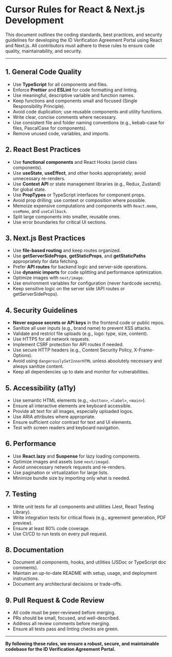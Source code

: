 # Cursor Rules for React & Next.js Development

This document outlines the coding standards, best practices, and security guidelines for developing the ID Verification Agreement Portal using React and Next.js. All contributors must adhere to these rules to ensure code quality, maintainability, and security.

---

## 1. General Code Quality
- Use **TypeScript** for all components and files.
- Enforce **Prettier** and **ESLint** for code formatting and linting.
- Use meaningful, descriptive variable and function names.
- Keep functions and components small and focused (Single Responsibility Principle).
- Avoid code duplication; use reusable components and utility functions.
- Write clear, concise comments where necessary.
- Use consistent file and folder naming conventions (e.g., kebab-case for files, PascalCase for components).
- Remove unused code, variables, and imports.

## 2. React Best Practices
- Use **functional components** and React Hooks (avoid class components).
- Use **useState**, **useEffect**, and other hooks appropriately; avoid unnecessary re-renders.
- Use **Context API** or state management libraries (e.g., Redux, Zustand) for global state.
- Use **PropTypes** or TypeScript interfaces for component props.
- Avoid prop drilling; use context or composition where possible.
- Memoize expensive computations and components with `React.memo`, `useMemo`, and `useCallback`.
- Split large components into smaller, reusable ones.
- Use error boundaries for critical UI sections.

## 3. Next.js Best Practices
- Use **file-based routing** and keep routes organized.
- Use **getServerSideProps**, **getStaticProps**, and **getStaticPaths** appropriately for data fetching.
- Prefer **API routes** for backend logic and server-side operations.
- Use **dynamic imports** for code splitting and performance optimization.
- Optimize images with `next/image`.
- Use environment variables for configuration (never hardcode secrets).
- Keep sensitive logic on the server side (API routes or getServerSideProps).

## 4. Security Guidelines
- **Never expose secrets or API keys** in the frontend code or public repos.
- Sanitize all user inputs (e.g., brand name) to prevent XSS attacks.
- Validate and restrict file uploads (e.g., logo: type, size, content).
- Use HTTPS for all network requests.
- Implement CSRF protection for API routes if needed.
- Use secure HTTP headers (e.g., Content Security Policy, X-Frame-Options).
- Avoid using `dangerouslySetInnerHTML` unless absolutely necessary and always sanitize content.
- Keep all dependencies up to date and monitor for vulnerabilities.

## 5. Accessibility (a11y)
- Use semantic HTML elements (e.g., `<button>`, `<label>`, `<main>`).
- Ensure all interactive elements are keyboard accessible.
- Provide alt text for all images, especially uploaded logos.
- Use ARIA attributes where appropriate.
- Ensure sufficient color contrast for text and UI elements.
- Test with screen readers and keyboard navigation.

## 6. Performance
- Use **React.lazy** and **Suspense** for lazy loading components.
- Optimize images and assets (use `next/image`).
- Avoid unnecessary network requests and re-renders.
- Use pagination or virtualization for large lists.
- Minimize bundle size by importing only what is needed.

## 7. Testing
- Write unit tests for all components and utilities (Jest, React Testing Library).
- Write integration tests for critical flows (e.g., agreement generation, PDF preview).
- Ensure at least 80% code coverage.
- Use CI/CD to run tests on every pull request.

## 8. Documentation
- Document all components, hooks, and utilities (JSDoc or TypeScript doc comments).
- Maintain an up-to-date README with setup, usage, and deployment instructions.
- Document any architectural decisions or trade-offs.

## 9. Pull Request & Code Review
- All code must be peer-reviewed before merging.
- PRs should be small, focused, and well-described.
- Address all review comments before merging.
- Ensure all tests pass and linting checks are green.

---

**By following these rules, we ensure a robust, secure, and maintainable codebase for the ID Verification Agreement Portal.** 